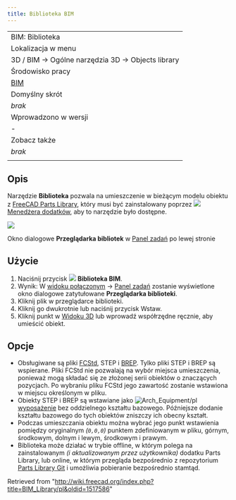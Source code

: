 ```yaml
---
title: Biblioteka BIM
---
```

|  |
| --- |
| BIM: Biblioteka |
| Lokalizacja w menu |
| 3D / BIM → Ogólne narzędzia 3D → Objects library |
| Środowisko pracy |
| [BIM](/BIM_Workbench/pl "BIM Workbench/pl") |
| Domyślny skrót |
| *brak* |
| Wprowadzono w wersji |
| - |
| Zobacz także |
| *brak* |
|  |

## Opis

Narzędzie **Biblioteka** pozwala na umieszczenie w bieżącym modelu obiektu z [FreeCAD Parts Library](/Parts_Library_Workbench/pl "Parts Library Workbench/pl"), który musi być zainstalowany poprzez ![](/images/Std_AddonMgr.svg) [Menedżera dodatków](/Std_AddonMgr/pl "Std AddonMgr/pl"), aby to narzędzie było dostępne.

![](/images/BIM_Library_screenshot.png)

Okno dialogowe **Przeglądarka bibliotek** w [Panel zadań](/Task_panel/pl "Task panel/pl") po lewej stronie

## Użycie

1. Naciśnij przycisk ![](/images/BIM_Library.png) **Biblioteka BIM**.
2. Wynik: W [widoku połączonym](/Combo_view/pl "Combo view/pl") → [Panel zadań](/Task_panel/pl "Task panel/pl") zostanie wyświetlone okno dialogowe zatytułowane **Przeglądarka biblioteki**.
3. Kliknij plik w przeglądarce biblioteki.
4. Kliknij go dwukrotnie lub naciśnij przycisk Wstaw.
5. Kliknij punkt w [Widoku 3D](/3D_view/pl "3D view/pl") lub wprowadź współrzędne ręcznie, aby umieścić obiekt.

## Opcje

* Obsługiwane są pliki [FCStd](/File_Format_FCStd/pl "File Format FCStd/pl"), STEP i [BREP](/File_Format_FCStd/pl#*.brep "File Format FCStd/pl"). Tylko pliki STEP i BREP są wspierane. Pliki FCStd nie pozwalają na wybór miejsca umieszczenia, ponieważ mogą składać się ze złożonej serii obiektów o znaczących pozycjach. Po wybraniu pliku FCStd jego zawartość zostanie wstawiona w miejscu określonym w pliku.
* Obiekty STEP i BREP są wstawiane jako ![Arch_Equipment/pl](/images/Arch_Equipment.svg) [wyposażenie](/Arch_Equipment/pl "Arch Equipment/pl") bez oddzielnego kształtu bazowego. Późniejsze dodanie kształtu bazowego do tych obiektów zniszczy ich obecny kształt.
* Podczas umieszczania obiektu można wybrać jego punkt wstawienia pomiędzy oryginalnym *(`0,0,0`)* punktem zdefiniowanym w pliku, górnym, środkowym, dolnym i lewym, środkowym i prawym.
* Biblioteka może działać w trybie offline, w którym polega na zainstalowanym *(i aktualizowanym przez użytkownika)* dodatku Parts Library, lub online, w którym przegląda bezpośrednio z repozytorium [Parts Library Git](https://github.com/FreeCAD/FreeCAD-library) i umożliwia pobieranie bezpośrednio stamtąd.

Retrieved from "<http://wiki.freecad.org/index.php?title=BIM_Library/pl&oldid=1517586>"